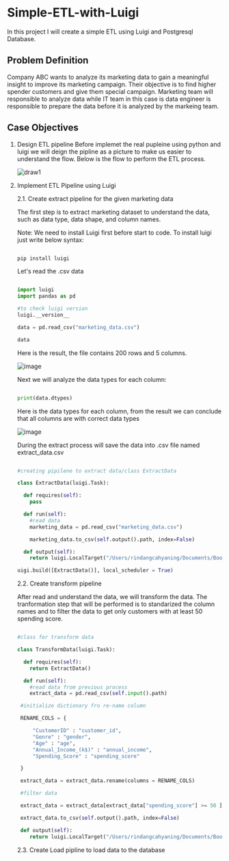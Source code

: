 # Simple-ETL-with-Luigi

In this project I will create a simple ETL using Luigi and Postgresql Database.

## Problem Definition

Company ABC wants to analyze its marketing data to gain a meaningful insight to improve its marketing campaign. Their objective is to find higher spender customers and give them special campaign. Marketing team will responsible to analyze data while IT team in this case is data engineer is responsible to prepare the data before it is analyzed by the markeing team. 


## Case Objectives

1. Design ETL pipeline
   Before implemet the real pupleine using python and luigi we will deign the pipline as a picture to make us easier to understand the flow. Below is the flow to perform the ETL process.

   ![draw1](https://github.com/user-attachments/assets/d226b742-36e3-49eb-b60d-9b28099a1347)


2. Implement ETL Pipeline using Luigi
   
   2.1. Create extract pipeline for the given marketing data

   The first step is to extract marketing dataset to understand the data, such as data type, data shape, and column names.

   Note: We need to install Luigi first before start to code.
   To install luigi just write below syntax:

   ```python

   pip install luigi

   ```

   Let's read the .csv data

   ```python

   import luigi 
   import pandas as pd

   #to check luigi version
   luigi.__version__

   data = pd.read_csv("marketing_data.csv")

   data

   ```

   Here is the result, the file contains 200 rows and 5 columns. 

   ![image](https://github.com/user-attachments/assets/8e165d66-a064-472e-87ea-1e0c59cc7e65)

   Next we will analyze the data types for each column:

   ```python

   print(data.dtypes)

   ```

   Here is the data types for each column, from the result we can conclude that all columns are with correct data types

   ![image](https://github.com/user-attachments/assets/027114bb-42e1-47a5-9a6a-794df5ee8557)

   During the extract process will save the data into .csv file named extract_data.csv

   ```python

   #creating pipilene to extract data/class ExtractData

   class ExtractData(luigi.Task):

     def requires(self):
       pass

     def run(self):
       #read data
       marketing_data = pd.read_csv("marketing_data.csv")

       marketing_data.to_csv(self.output().path, index=False)

     def output(self):
       return luigi.LocalTarget("/Users/rindangcahyaning/Documents/Bootcamp/PacmannDE/myenv/extract_data.csv")

   uigi.build([ExtractData()], local_scheduler = True)


   ```

   
   2.2. Create transform pipeline

   After read and understand the data, we will transform the data. The tranformation step that will be performed is to standarized the column names and to filter the data to get only customers with at least 50 spending score.

   ```python

   #class for transform data

   class TransformData(luigi.Task):

     def requires(self):
       return ExtractData()

     def run(self):
       #read data from previous process
       extract_data = pd.read_csv(self.input().path)

    #initialize dictionary fro re-name column

    RENAME_COLS = {

        "CustomerID" : "customer_id",
        "Genre" : "gender",
        "Age" : "age",
        "Annual_Income_(k$)" : "annual_income",
        "Spending_Score" : "spending_score"

    }

    extract_data = extract_data.rename(columns = RENAME_COLS)

    #filter data

    extract_data = extract_data[extract_data["spending_score"] >= 50 ]

    extract_data.to_csv(self.output().path, index=False)

    def output(self):
       return luigi.LocalTarget("/Users/rindangcahyaning/Documents/Bootcamp/PacmannDE/myenv/transform_data.csv")

    ```


   
   
   2.3. Create Load pipline to load data to the database

   
